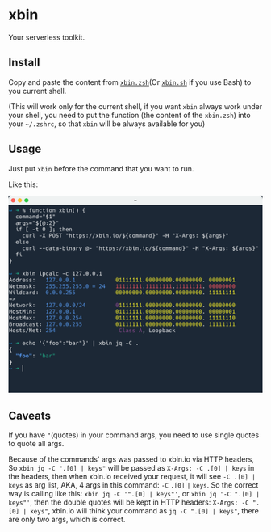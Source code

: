 # xbin

Your serverless toolkit.

## Install

Copy and paste the content from [`xbin.zsh`](./xbin.zsh)(Or
[`xbin.sh`](./xbin.sh) if you use Bash) to you current shell.

(This will work only for the current shell, if you want `xbin` always work under
your shell, you need to put the function (the content of the `xbin.zsh`) into
your `~/.zshrc`, so that `xbin` will be always available for you)

## Usage

Just put `xbin` before the command that you want to run.

Like this:

![](./docimages/xbin-example.png)

## Caveats

If you have `"`(quotes) in your command args, you need to use single quotes to
quote all args.

Because of the commands' args was passed to xbin.io via HTTP headers, So
`xbin jq -C ".[0] | keys"` will be passed as `X-Args: -C .[0] | keys` in the
headers, then when xbin.io received your request, it will see `-C .[0] | keys`
as arg list, AKA, 4 args in this command: `-C` `.[0]` `|` `keys`. So the correct
way is calling like this: `xbin jq -C '".[0] | keys"'`, or
`xbin jq '-C ".[0] | keys"'`, then the double quotes will be kept in HTTP
headers: `X-Args: -C ".[0] | keys"`, xbin.io will think your command as
`jq -C ".[0] | keys"`, there are only two args, which is correct.
